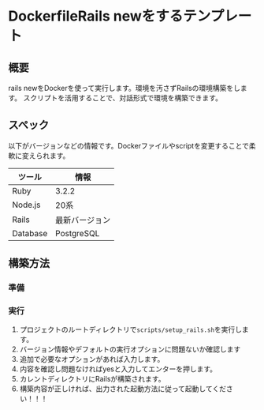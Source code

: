 # DockerfileRails newをするテンプレート

## 概要
rails newをDockerを使って実行します。環境を汚さずRailsの環境構築をします。
スクリプトを活用することで、対話形式で環境を構築できます。

## スペック

以下がバージョンなどの情報です。Dockerファイルやscriptを変更することで柔軟に変えられます。

|ツール|情報|
|---|---|
|Ruby|3.2.2|
|Node.js|20系|
|Rails|最新バージョン|
|Database|PostgreSQL|

## 構築方法

### 準備

### 実行

1. プロジェクトのルートディレクトリで`scripts/setup_rails.sh`を実行します。
2. バージョン情報やデフォルトの実行オプションに問題ないか確認します
3. 追加で必要なオプションがあれば入力します。
4. 内容を確認し問題なければyesと入力してエンターを押します。
5. カレントディレクトリにRailsが構築されます。
6. 構築内容が正しければ、出力された起動方法に従って起動してください！！！
